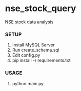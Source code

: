 # nse_stock_query
NSE stock data analysis


### SETUP
1. Install MySQL Server
2. Run create_schema.sql
3. Edit config.py
4. pip install -r requirements.txt

### USAGE
1. python main.py
